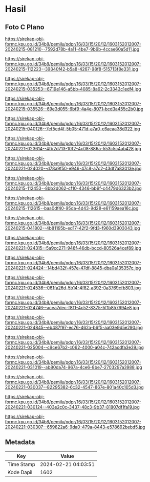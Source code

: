 # Hasil

## Foto C Plano

https://sirekap-obj-formc.kpu.go.id/34b8/pemilu/pdpr/16/03/15/20/12/1603152012007-20240215-081210--7592d78b-4a11-4be7-9b6b-4ccae60a5d11.jpg

https://sirekap-obj-formc.kpu.go.id/34b8/pemilu/pdpr/16/03/15/20/12/1603152012007-20240215-112223--39340f42-b5a8-4267-98f8-515713f8e331.jpg

https://sirekap-obj-formc.kpu.go.id/34b8/pemilu/pdpr/16/03/15/20/12/1603152012007-20240215-035253--6719e146-a5bb-4085-8a62-2c3343c1edf4.jpg

https://sirekap-obj-formc.kpu.go.id/34b8/pemilu/pdpr/16/03/15/20/12/1603152012007-20240215-035526--69e3d055-6bf9-4a4e-8071-bcd3a455c2b0.jpg

https://sirekap-obj-formc.kpu.go.id/34b8/pemilu/pdpr/16/03/15/20/12/1603152012007-20240215-040126--7ef5ed4f-5b05-471d-a7a0-c6acaa38d322.jpg

https://sirekap-obj-formc.kpu.go.id/34b8/pemilu/pdpr/16/03/15/20/12/1603152012007-20240221-023614--4fb2d713-10f2-4c08-886a-553c5c4ab428.jpg

https://sirekap-obj-formc.kpu.go.id/34b8/pemilu/pdpr/16/03/15/20/12/1603152012007-20240221-024020--d78a9f50-e946-47c8-a7c2-43df7a83013e.jpg

https://sirekap-obj-formc.kpu.go.id/34b8/pemilu/pdpr/16/03/15/20/12/1603152012007-20240215-112453--8bb2d062-cf10-4346-bb9f-c4479d6323b2.jpg

https://sirekap-obj-formc.kpu.go.id/34b8/pemilu/pdpr/16/03/15/20/12/1603152012007-20240215-112615--baa0df40-95da-4d43-9d28-e61159aea16c.jpg

https://sirekap-obj-formc.kpu.go.id/34b8/pemilu/pdpr/16/03/15/20/12/1603152012007-20240215-041802--4b81195b-ed17-42f2-9fd3-f960d3903043.jpg

https://sirekap-obj-formc.kpu.go.id/34b8/pemilu/pdpr/16/03/15/20/12/1603152012007-20240221-024315--5a9cc271-948f-46db-bccd-80526a4cef89.jpg

https://sirekap-obj-formc.kpu.go.id/34b8/pemilu/pdpr/16/03/15/20/12/1603152012007-20240221-024424--14bd432f-457e-47df-8845-dba0a135357c.jpg

https://sirekap-obj-formc.kpu.go.id/34b8/pemilu/pdpr/16/03/15/20/12/1603152012007-20240221-024536--061fa26d-5b14-4f82-a392-0a3769cfb803.jpg

https://sirekap-obj-formc.kpu.go.id/34b8/pemilu/pdpr/16/03/15/20/12/1603152012007-20240221-024746--acea7dec-f811-4c52-8375-5f1b857694e8.jpg

https://sirekap-obj-formc.kpu.go.id/34b8/pemilu/pdpr/16/03/15/20/12/1603152012007-20240221-024845--eb487f97-ec76-462a-b6f5-aa03e9d5e290.jpg

https://sirekap-obj-formc.kpu.go.id/34b8/pemilu/pdpr/16/03/15/20/12/1603152012007-20240221-025004--c9ce67b2-c062-4000-a04c-742acdfa3e39.jpg

https://sirekap-obj-formc.kpu.go.id/34b8/pemilu/pdpr/16/03/15/20/12/1603152012007-20240221-031019--ab80da74-967a-4ce6-8be7-2703297a3988.jpg

https://sirekap-obj-formc.kpu.go.id/34b8/pemilu/pdpr/16/03/15/20/12/1603152012007-20240221-030037--82295382-6c32-4547-867e-801a40c105d3.jpg

https://sirekap-obj-formc.kpu.go.id/34b8/pemilu/pdpr/16/03/15/20/12/1603152012007-20240221-030124--403e2c0c-3437-48c3-9b37-81807df1fa19.jpg

https://sirekap-obj-formc.kpu.go.id/34b8/pemilu/pdpr/16/03/15/20/12/1603152012007-20240221-030307--659822a6-9da0-479a-8443-e578692bebd5.jpg


## Metadata

| Key        | Value               |
| ---------- | ------------------- |
| Time Stamp | 2024-02-21 04:03:51 |
| Kode Dapil | 1602                |



